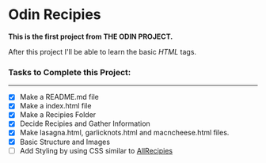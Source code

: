 # Odin Recipies
**This is the first project from THE ODIN PROJECT.**

After this project I'll be able to learn the basic *HTML* tags.

### Tasks to Complete this Project:
---
- [X] Make a README.md file
- [X] Make a index.html file
- [X] Make a Recipies Folder
- [X] Decide Recipies and Gather Information
- [X] Make lasagna.html, garlicknots.html and macncheese.html files.
- [X] Basic Structure and Images
- [ ] Add Styling by using CSS similar to  [AllRecipies](allrecipies.com)
